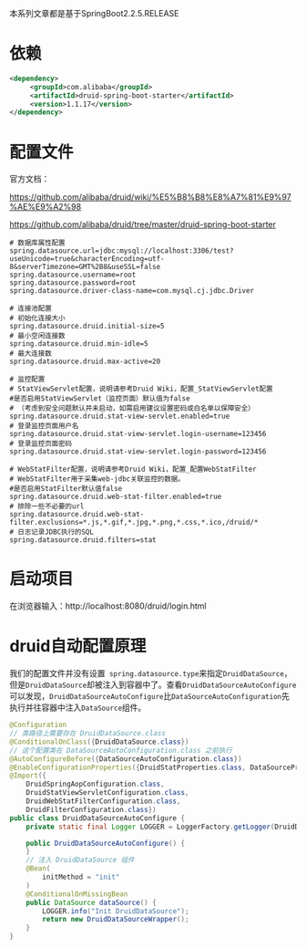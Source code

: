 本系列文章都是基于SpringBoot2.2.5.RELEASE

# 依赖

```xml
<dependency>
     <groupId>com.alibaba</groupId>
     <artifactId>druid-spring-boot-starter</artifactId>
     <version>1.1.17</version>
</dependency>
```

# 配置文件

官方文档：

https://github.com/alibaba/druid/wiki/%E5%B8%B8%E8%A7%81%E9%97%AE%E9%A2%98

https://github.com/alibaba/druid/tree/master/druid-spring-boot-starter

```properties
# 数据库属性配置
spring.datasource.url=jdbc:mysql://localhost:3306/test?useUnicode=true&characterEncoding=utf-8&serverTimezone=GMT%2B8&useSSL=false
spring.datasource.username=root
spring.datasource.password=root
spring.datasource.driver-class-name=com.mysql.cj.jdbc.Driver

# 连接池配置
# 初始化连接大小
spring.datasource.druid.initial-size=5
# 最小空闲连接数
spring.datasource.druid.min-idle=5
# 最大连接数
spring.datasource.druid.max-active=20

# 监控配置
# StatViewServlet配置，说明请参考Druid Wiki，配置_StatViewServlet配置
#是否启用StatViewServlet（监控页面）默认值为false
# （考虑到安全问题默认并未启动，如需启用建议设置密码或白名单以保障安全）
spring.datasource.druid.stat-view-servlet.enabled=true
# 登录监控页面用户名
spring.datasource.druid.stat-view-servlet.login-username=123456
# 登录监控页面密码
spring.datasource.druid.stat-view-servlet.login-password=123456

# WebStatFilter配置，说明请参考Druid Wiki，配置_配置WebStatFilter
# WebStatFilter用于采集web-jdbc关联监控的数据。
#是否启用StatFilter默认值false
spring.datasource.druid.web-stat-filter.enabled=true
# 排除一些不必要的url
spring.datasource.druid.web-stat-filter.exclusions=*.js,*.gif,*.jpg,*.png,*.css,*.ico,/druid/*
# 日志记录JDBC执行的SQL
spring.datasource.druid.filters=stat
```

# 启动项目

在浏览器输入：http://localhost:8080/druid/login.html

# druid自动配置原理

我们的配置文件并没有设置` spring.datasource.type`来指定`DruidDataSource`，但是`DruidDataSource`却被注入到容器中了。查看`DruidDataSourceAutoConfigure`可以发现，`DruidDataSourceAutoConfigure`比`DataSourceAutoConfiguration`先执行并往容器中注入`DataSource`组件。

```java
@Configuration
// 类路径上需要存在 DruidDataSource.class
@ConditionalOnClass({DruidDataSource.class})
// 这个配置类在 DataSourceAutoConfiguration.class 之前执行
@AutoConfigureBefore({DataSourceAutoConfiguration.class})
@EnableConfigurationProperties({DruidStatProperties.class, DataSourceProperties.class})
@Import({
    DruidSpringAopConfiguration.class, 
    DruidStatViewServletConfiguration.class, 
    DruidWebStatFilterConfiguration.class, 
    DruidFilterConfiguration.class})
public class DruidDataSourceAutoConfigure {
    private static final Logger LOGGER = LoggerFactory.getLogger(DruidDataSourceAutoConfigure.class);

    public DruidDataSourceAutoConfigure() {
    }
    // 注入 DruidDataSource 组件
    @Bean(
        initMethod = "init"
    )
    @ConditionalOnMissingBean
    public DataSource dataSource() {
        LOGGER.info("Init DruidDataSource");
        return new DruidDataSourceWrapper();
    }
}
```

